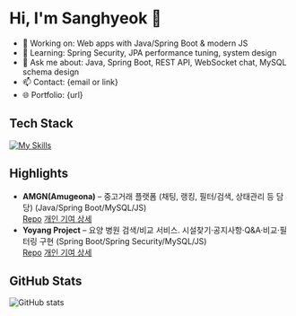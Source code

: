 # Hi, I'm Sanghyeok 👋
- 🔭 Working on: Web apps with Java/Spring Boot & modern JS
- 🌱 Learning: Spring Security, JPA performance tuning, system design
- 💬 Ask me about: Java, Spring Boot, REST API, WebSocket chat, MySQL schema design
- 📫 Contact: {email or link}
- 🌐 Portfolio: {url}

## Tech Stack
[![My Skills](https://skillicons.dev/icons?i=javascript,java,spring,mysql,docker,html,css,git)]()

## Highlights
- **AMGN(Amugeona)** – 중고거래 플랫폼 (채팅, 랭킹, 필터/검색, 상태관리 등 담당) (Java/Spring Boot/MySQL/JS)  
  [Repo](https://github.com/torye2/AMGN)
  [개인 기여 상세](https://github.com/torye2/AMGN/blob/master/docs/CONTRIBUTION_sanghyeok.md)
- **Yoyang Project** – 요양 병원 검색/비교 서비스. 시설찾기·공지사항·Q&A·비교·필터링 구현 (Spring Boot/Spring Security/MySQL/JS)  
  [Repo](https://github.com/sanghyeok07/yoyang-project)
  [개인 기여 상세](https://github.com/yoyang-project/blob/master/docs/CONTRIBUTION_sanghyeok.md)

## GitHub Stats
![GitHub stats](https://github-readme-stats.vercel.app/api?username=sanghyeok07&show_icons=true)
